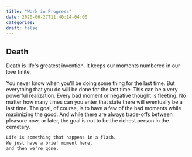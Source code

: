 ```yaml
---
title: "Work in Progress"
date: 2020-06-27T11:40:14-04:00
categories:
draft: false
---
```


## Death
Death is life's greatest invention. It keeps our moments numbered in our love finite. 

You never know when you'll be doing some thing for the last time. But everything that you do will be done for the last time. This can be a very powerful realization. Every bad moment or negative thought is fleeting. No matter how many times can you enter that state there will eventually be a last time. The goal, of course, is to have a few of the bad moments while maximizing the good. And while there are always trade-offs between pleasure now, or later, the goal is not to be the richest person in the cemetary. 

```txt
Life is something that happens in a flash.
We just have a brief moment here,
and then we're gone.
```